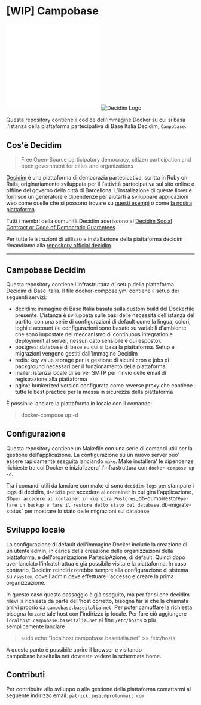 # [WIP] Campobase

<img src="organization/logo/1/base_logo.png" alt="Base Logo" width="250" />
<img src="https://cdn.rawgit.com/decidim/decidim/master/logo.svg" alt="Decidim Logo" width=200" />

Questa repository contiene il codice dell'immagine Docker su cui si basa l'istanza della piattaforma partecipativa di Base Italia Decidim, `Campobase`.

## Cos'è Decidim

> Free Open-Source participatory democracy, citizen participation and open government for cities and organizations

[Decidim](https://decidim.org) è una piattaforma di democrazia partecipativa, scritta in Ruby on Rails, originariamente sviluppata per il l'attività partecipativa sul sito online e offline del governo della città di Barcellona. L'installazione di queste librerie fornisce un generatore e dipendenze per aiutarti a sviluppare applicazioni web come quelle che si possono trovare su [questi esempi](#example-applications) o come [la nostra piattaforma](https://campobase.baseitalia.net).

Tutti i membri della comunità Decidim aderiscono al [Decidim Social Contract or Code of Democratic Guarantees](http://www.decidim.org/contract/).

Per tutte le istruzioni di utilizzo e installazione della piattaforma decidim rimandiamo alla [repository official decidim](https://github.com/decidim).

---

## Campobase Decidim

Questa repository contiene l'infrastruttura di setup della piattaforma Decidim di Base Italia. Il file docker-compose.yml contiene il setup dei seguenti servizi:

- decidim: immagine di Base Italia basata sulla custom build del Dockerfile presente. L'istanza è sviluppata sulle basi delle necessità dell'istanza del partito, con una serie di configurazioni di default come la lingua, colori, loghi e account (le configurazioni sono basate su variabili d'ambiente che sono impostate nel meccanismo di continuous integration e deployment al server, nessun dato sensibile è qui esposto).
- postgres: database di base su cui si basa la piattaforma. Setup e migrazioni vengono gestiti dall'immagine Decidim
- redis: key value storage per la gestione di alcuni cron e jobs di background necessari per il funzionamento della piattaforma
- mailer: istanza locale di server SMTP per l'invio delle email di registrazione alla piattaforma
- nginx: bunkerized version configurata come reverse proxy che contiene tutte le best practice per la messa in sicurezza della piattaforma

È possibile lanciare la piattaforma in locale con il comando:
> docker-compose up -d

## Configurazione

Questa repository contiene un Makefile con una serie di comandi utili per la gestione dell'applicazione. La configurazione su un nuovo server puo' essere rapidamente eseguita lanciando `make`. Make installera' le dipendenze richieste tra cui Docker e inizializzera' l'infrastruttura con `docker-compose up -d`.

Tra i comandi utili da lanciare con make ci sono `decidim-logs` per stampare i logs di decidim, `decidim` per accedere al container in cui gira l'applicazione`, `db` per accedere al container in cui gira Postgres, `db-dump/restore` per fare un backup e fare il restore dello stato del database, `db-migrate-status` per mostrare lo stato delle migrazioni sul database

## Sviluppo locale

La configurazione di default dell'immagine Docker include la creazione di un utente admin, in carica della creazione delle organizzazioni della piattaforma, e dell'organizazione PartecipAzione, di default. Quindi dopo aver lanciato l'infratstruttua è già possibile visitare la piattaforma. In caso contrario, Decidim reindirizzerebbe sempre alla configurazione di sistema su `/system`, dove l'admin deve effettuare l'accesso e creare la prima organizzazione. 

In questo caso questo passaggio è già eseguito, ma per far si che decidim rilevi la richiesta da parte dell'host corretto, bisogna far si che la chiamata arrivi proprio da `campobase.baseitalia.net`. Per poter camuffare la richiesta bisogna forzare tale host con l'indirizzo ip locale. Per fare ciò aggiungere `localhost campobase.baseitalia.net` al fine `/etc/hosts` o più semplicemente lanciare
> sudo echo "localhost campobase.baseitalia.net" >> /etc/hosts

A questo punto è possibile aprire il browser e visitando campobase.baseitalia.net dovreste vedere la schermata home.

## Contributi

Per contribuire allo sviluppo o alla gestione della piattaforma contattarmi al seguente indirizzo email: `patrick.jusic@protonmail.com`